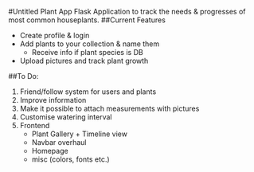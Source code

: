 #Untitled Plant App
Flask Application to track the needs & progresses of most common houseplants.
##Current Features
- Create profile & login
- Add plants to your collection & name them
    - Receive info if plant species is DB 
- Upload pictures and track plant growth

##To Do:
1. Friend/follow system for users and plants
2. Improve information
3. Make it possible to attach measurements with pictures
4. Customise watering interval
5. Frontend
    - Plant Gallery + Timeline view
    - Navbar overhaul
    - Homepage
    - misc (colors, fonts etc.)

